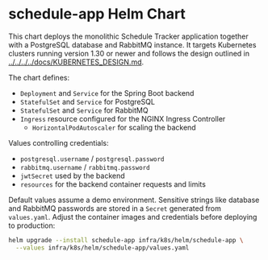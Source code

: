# schedule-app Helm Chart

This chart deploys the monolithic Schedule Tracker application together with a PostgreSQL database and RabbitMQ instance.
It targets Kubernetes clusters running version 1.30 or newer and follows the design outlined in
[../../../../docs/KUBERNETES_DESIGN.md](../../../../docs/KUBERNETES_DESIGN.md).

The chart defines:

- `Deployment` and `Service` for the Spring Boot backend
- `StatefulSet` and `Service` for PostgreSQL
- `StatefulSet` and `Service` for RabbitMQ
- `Ingress` resource configured for the NGINX Ingress Controller
  - `HorizontalPodAutoscaler` for scaling the backend

Values controlling credentials:

- `postgresql.username` / `postgresql.password`
- `rabbitmq.username` / `rabbitmq.password`
- `jwtSecret` used by the backend
- `resources` for the backend container requests and limits

Default values assume a demo environment. Sensitive strings like database and
RabbitMQ passwords are stored in a `Secret` generated from `values.yaml`.
Adjust the container images and credentials before deploying to production:

```bash
helm upgrade --install schedule-app infra/k8s/helm/schedule-app \
  --values infra/k8s/helm/schedule-app/values.yaml
```

